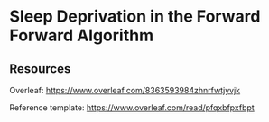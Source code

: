 # Sleep Deprivation in the Forward Forward Algorithm



## Resources

Overleaf: https://www.overleaf.com/8363593984zhnrfwtjyvjk

Reference template: https://www.overleaf.com/read/pfqxbfpxfbpt

